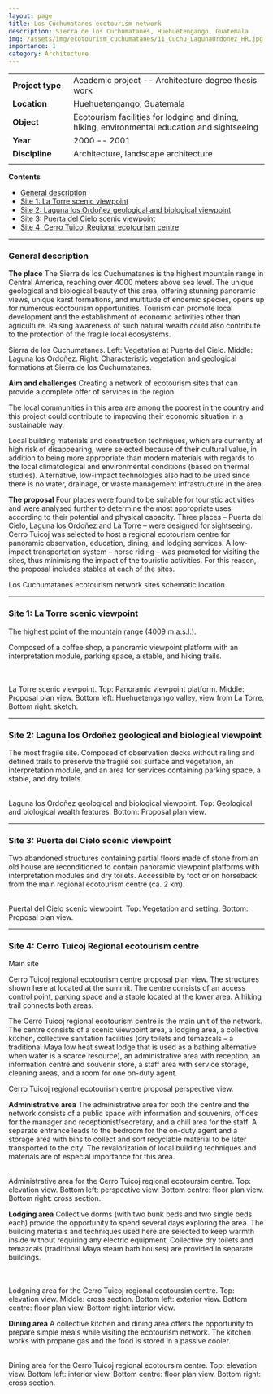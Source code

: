```yaml
---
layout: page
title: Los Cuchumatanes ecotourism network
description: Sierra de los Cuchumatanes, Huehuetengango, Guatemala
img: /assets/img/ecotourism_cuchumatanes/11_Cuchu_LagunaOrdonez_HR.jpg
importance: 1
category: Architecture
---
```


| | |
|-|-|
| **Project**&nbsp;**type**&nbsp;&nbsp; | Academic project -- Architecture degree thesis work |
| **Location** | Huehuetengango, Guatemala |
| **Object** | Ecotourism facilities for lodging and dining, hiking, environmental education and sightseeing |
| **Year** | 2000 -- 2001 |
| **Discipline** | Architecture, landscape architecture |
| | |

**Contents**
* [General description](#general-description)
* [Site 1: La Torre scenic viewpoint](#site-1-la-torre-scenic-viewpoint)
* [Site 2: Laguna los Ordoñez geological and biological viewpoint](#site-2-laguna-los-ordoñez-geological-and-biological-viewpoint)
* [Site 3: Puerta del Cielo scenic viewpoint](#site-3-puerta-del-cielo-scenic-viewpoint)
* [Site 4: Cerro Tuicoj Regional ecotourism centre](#site-4-cerro-tuicoj-regional-ecotourism-centre)

---

### General description

**The place** The Sierra de los Cuchumatanes is the highest mountain range in Central America, reaching over 4000 meters above sea level. The unique geological and biological beauty of this area, offering stunning panoramic views, unique karst formations, and multitude of endemic species, opens up for numerous ecotourism opportunities. Tourism can promote local development and the establishment of economic activities other than agriculture. Raising awareness of such natural wealth could also contribute to the protection of the fragile local ecosystems. 

<div class="row">
    <div class="col-sm mt-3 mt-md-0">
        <img class="img-fluid rounded z-depth-1" src="{{ '/assets/img/ecotourism_cuchumatanes/01_Cuchumatanes_VegetationPuerta del cielo.jpg' | relative_url }}" alt="" title="Vegetation at Puerta del Cielo"/>
    </div>
    <div class="col-sm mt-3 mt-md-0">
        <img class="img-fluid rounded z-depth-1" src="{{ '/assets/img/ecotourism_cuchumatanes/02_Cuchumatanes_LagunaOrdonez.jpg' | relative_url }}" alt="" title="Laguna los Ordoñez"/>
    </div>
    <div class="col-sm mt-3 mt-md-0">
        <img class="img-fluid rounded z-depth-1" src="{{ '/assets/img/ecotourism_cuchumatanes/03_Cuchumatanes_vegetation.jpg' | relative_url }}" alt="" title="Vegetation and geological formations"/>
    </div>
</div>
<div class="caption">
    Sierra de los Cuchumatanes. Left: Vegetation at Puerta del Cielo. Middle: Laguna los Ordoñez. Right: Characteristic vegetation and geological formations at Sierra de los Cuchumatanes.
</div>

**Aim and challenges** Creating a network of ecotourism sites that can provide a complete offer of services in the region. 

The local communities in this area are among the poorest in the country and this project could contribute to improving their economic situation in a sustainable way. 

Local building materials and construction techniques, which are currently at high risk of disappearing, were selected because of their cultural value, in addition to being more appropriate than modern materials with regards to the local climatological and environmental conditions (based on thermal studies). Alternative, low-impact technologies also had to be used since there is no water, drainage, or waste management infrastructure in the area.

**The proposal** Four places were found to be suitable for touristic activities and were analysed further to determine the most appropriate uses according to their potential and physical capacity. Three places – Puerta del Cielo, Laguna los Ordoñez and La Torre – were designed for sightseeing. Cerro Tuicoj was selected to host a regional ecotourism centre for panoramic observation, education, dining, and lodging services. A low-impact transportation system – horse riding – was promoted for visiting the sites, thus minimising the impact of the touristic activities. For this reason, the proposal includes stables at each of the sites.

<div class="row">
    <div class="col-sm mt-3 mt-md-0">
        <img class="img-fluid rounded z-depth-1" src="{{ '/assets/img/ecotourism_cuchumatanes/04_Cuchu_Schematic_Location.jpg' | relative_url }}" alt="" title="Schematic location"/>
    </div>
</div>
<div class="caption">
    Los Cuchumatanes ecotourism network sites schematic location.
</div>

---

### Site 1: La Torre scenic viewpoint 

The highest point of the mountain range (4009 m.a.s.l.). 

Composed of a coffee shop, a panoramic viewpoint platform with an interpretation module, parking space, a stable, and hiking trails.

<div class="row">
    <div class="col-sm mt-3 mt-md-0">
        <img class="img-fluid rounded z-depth-1" src="{{ '/assets/img/ecotourism_cuchumatanes/05_Cuchu_LaTorre_Elev-removebg-preview.png' | relative_url }}" alt="" title="Elevation view"/>
    </div>
</div>
&nbsp;
<div class="row">
    <div class="col-sm mt-3 mt-md-0">
        <img class="img-fluid rounded z-depth-1" src="{{ '/assets/img/ecotourism_cuchumatanes/06_laTorre_conjunto.jpg' | relative_url }}" alt="" title="Proposal plan view"/>
    </div>
</div>
&nbsp;
<div class="row">
    <div class="col-sm-7 mt-3 mt-md-0">
        <img class="img-fluid rounded z-depth-1" src="{{ '/assets/img/ecotourism_cuchumatanes/08_cuchu_LaTorre_valley.jpg' | relative_url }}" alt="" title="View from La Torre"/>
    </div>
    <div class="col-sm-5 mt-3 mt-md-0">
        <img class="img-fluid rounded z-depth-1" src="{{ '/assets/img/ecotourism_cuchumatanes/07_Cuchu_LaTorre_viewpoint.jpg' | relative_url }}" alt="" title="Sketch"/>
    </div>
</div>
<div class="caption">
    La Torre scenic viewpoint. Top: Panoramic viewpoint platform. Middle: Proposal plan view. Bottom left: Huehuetengango valley, view from La Torre. Bottom right: sketch.
</div>

---

### Site 2: Laguna los Ordoñez geological and biological viewpoint 

The most fragile site. Composed of observation decks without railing and defined trails to preserve the fragile soil surface and vegetation, an interpretation module, and an area for services containing parking space, a stable, and dry toilets. 

<div class="row">
    <div class="col-sm mt-3 mt-md-0">
        <img class="img-fluid rounded z-depth-1" src="{{ '/assets/img/ecotourism_cuchumatanes/10_Cuchu_LagunaOrdonez.jpg' | relative_url }}" alt="" title="Laguna los Ordoñez"/>
    </div>
    <div class="col-sm mt-3 mt-md-0">
        <img class="img-fluid rounded z-depth-1" src="{{ '/assets/img/ecotourism_cuchumatanes/11_Cuchu_LagunaOrdonez_HR.jpg' | relative_url }}" alt="" title="Laguna los Ordoñez"/>
    </div>
    <div class="col-sm mt-3 mt-md-0">
        <img class="img-fluid rounded z-depth-1" src="{{ '/assets/img/ecotourism_cuchumatanes/02_Cuchumatanes_LagunaOrdonez.jpg' | relative_url }}" alt="" title="Laguna los Ordoñez"/>
    </div>
</div>
&nbsp;
<div class="row">
    <div class="col-sm mt-3 mt-md-0">
        <img class="img-fluid rounded z-depth-1" src="{{ '/assets/img/ecotourism_cuchumatanes/09_Cuchu_Laguna_conjunto.jpg' | relative_url }}" alt="" title="Proposal plan view"/>
    </div>
</div>
<div class="caption">
     Laguna los Ordoñez geological and biological viewpoint. Top: Geological and biological wealth features. Bottom: Proposal plan view.
</div>

---

### Site 3: Puerta del Cielo scenic viewpoint 

Two abandoned structures containing partial floors made of stone from an old house are reconditioned to contain panoramic viewpoint platforms with interpretation modules and dry toilets. Accessible by foot or on horseback from the main regional ecotourism centre (ca. 2 km).

<div class="row">
    <div class="col-sm mt-3 mt-md-0">
        <img class="img-fluid rounded z-depth-1" src="{{ '/assets/img/ecotourism_cuchumatanes/01_Cuchumatanes_VegetationPuerta del cielo.jpg' | relative_url }}" alt="" title="Vegetation at Puerta del Cielo"/>
    </div>
    <div class="col-sm mt-3 mt-md-0">
        <img class="img-fluid rounded z-depth-1" src="{{ '/assets/img/ecotourism_cuchumatanes/13_Cuchu_Puerta del cieloVeget.jpg' | relative_url }}" alt="" title="Vegetation at Puerta del Cielo"/>
    </div>
</div>
&nbsp;
<div class="row">
    <div class="col-sm mt-3 mt-md-0">
        <img class="img-fluid rounded z-depth-1" src="{{ '/assets/img/ecotourism_cuchumatanes/12_Cuchu_PuertadelCielo_Conjunto.jpg' | relative_url }}" alt="" title="Proposal plan view"/>
    </div>
</div>
<div class="caption">
    Puertal del Cielo scenic viewpoint. Top: Vegetation and setting. Bottom: Proposal plan view.
</div>

---

### Site 4: Cerro Tuicoj Regional ecotourism centre 

Main site

<div class="row">
    <div class="col-sm mt-3 mt-md-0">
        <img class="img-fluid rounded z-depth-1" src="{{ '/assets/img/ecotourism_cuchumatanes/14_Cuchu_Cerro_conjunto.jpg' | relative_url }}" alt="" title="Proposal plan view"/>
    </div>
</div>
<div class="caption">
    Cerro Tuicoj regional ecotourism centre proposal plan view. The structures shown here at located at the summit. The centre consists of an access control point, parking space and a stable located at the lower area. A hiking trail connects both areas.
</div>

The Cerro Tuicoj regional ecotourism centre is the main unit of the network. The centre consists of a scenic viewpoint area, a lodging area, a collective kitchen, collective sanitation facilities (dry toilets and temazcals – a traditional Maya low heat sweat lodge that is used as a bathing alternative when water is a scarce resource), an administrative area with reception, an information centre and souvenir store, a staff area with service storage, cleaning areas, and a room for one on-duty agent. 

<div class="row">
    <div class="col-sm mt-3 mt-md-0">
        <img class="img-fluid rounded z-depth-1" src="{{ '/assets/img/ecotourism_cuchumatanes/15_Cuchu_cerro_perspective.jpg' | relative_url }}" alt="" title="Perspective view"/>
    </div>
</div>
<div class="caption">
    Cerro Tuicoj regional ecotourism centre proposal perspective view.
</div>

**Administrative area** The administrative area for both the centre and the network consists of a public space with information and souvenirs, offices for the manager and receptionist/secretary, and a chill area for the staff.  A separate entrance leads to the bedroom for the on-duty agent and a storage area with bins to collect and sort recyclable material to be later transported to the city. The revalorization of local building techniques and materials are of especial importance for this area.

<div class="row">
    <div class="col-sm mt-3 mt-md-0">
        <img class="img-fluid rounded z-depth-1" src="{{ '/assets/img/ecotourism_cuchumatanes/19_Cuchu_cerro_adm_elev-removebg-preview.png' | relative_url }}" alt="" title="Elevation view"/>
    </div>
</div>
&nbsp;
<div class="row">
    <div class="col-sm mt-3 mt-md-0">
        <img class="img-fluid rounded z-depth-1" src="{{ '/assets/img/ecotourism_cuchumatanes/16_Cuchu_cerro_adm_persp-removebg-preview.png' | relative_url }}" alt="" title="Perspective view"/>
    </div>
    <div class="col-sm mt-3 mt-md-0">
        <img class="img-fluid rounded z-depth-1" src="{{ '/assets/img/ecotourism_cuchumatanes/18_Cuchu_cerro_adm_plan-removebg-preview.png' | relative_url }}" alt="" title="Floor plan view"/>
    </div>
    <div class="col-sm mt-3 mt-md-0">
        <img class="img-fluid rounded z-depth-1" src="{{ '/assets/img/ecotourism_cuchumatanes/17_Cuchu_cerro_adm_sect-removebg-preview.png' | relative_url }}" alt="" title="Cross section"/>
    </div>
</div>
<div class="caption">
    Administrative area for the Cerro Tuicoj regional ecotoursim centre. Top: elevation view. Bottom left: perspective view. Bottom centre: floor plan view. Bottom right: cross section.
</div>

**Lodging area** Collective dorms (with two bunk beds and two single beds each) provide the opportunity to spend several days exploring the area. The building materials and techniques used here are selected to keep warmth inside without requiring any electric equipment. Collective dry toilets and temazcals (traditional Maya steam bath houses) are provided in separate buildings.

<div class="row">
    <div class="col-sm mt-3 mt-md-0">
        <img class="img-fluid rounded z-depth-1" src="{{ '/assets/img/ecotourism_cuchumatanes/24_cuchu_cerro_lodg_elev.png' | relative_url }}" alt="" title="Elevation view"/>
    </div>
</div>
&nbsp;
<div class="row">
    <div class="col-sm mt-3 mt-md-0">
        <img class="img-fluid rounded z-depth-1" src="{{ '/assets/img/ecotourism_cuchumatanes/26_cuchu_cerro_lodg_sect.png' | relative_url }}" alt="" title="Cross section"/>
    </div>
</div>
&nbsp;
<div class="row">
    <div class="col-sm-3 mt-3 mt-md-0">
        <img class="img-fluid rounded z-depth-1" src="{{ '/assets/img/ecotourism_cuchumatanes/20_cuchu_cerro_lodg_ext.png' | relative_url }}" alt="" title="Exterior view"/>
    </div>
    <div class="col-sm-5 mt-3 mt-md-0">
        <img class="img-fluid rounded z-depth-1" src="{{ '/assets/img/ecotourism_cuchumatanes/23_Cuchu_cerro_lodg_plan.png' | relative_url }}" alt="" title="Floor plan view"/>
    </div>
    <div class="col-sm-4 mt-3 mt-md-0">
        <img class="img-fluid rounded z-depth-1" src="{{ '/assets/img/ecotourism_cuchumatanes/21_cuchu_cerro_lodg_int.png' | relative_url }}" alt="" title="Interior view"/>
    </div>
</div>
<div class="caption">
    Lodgning area for the Cerro Tuicoj regional ecotoursim centre. Top: elevation view. Middle: cross section. Bottom left: exterior view. Bottom centre: floor plan view. Bottom right: interior view.
</div>

**Dining area** A collective kitchen and dining area offers the opportunity to prepare simple meals while visiting the ecotourism network. The kitchen works with propane gas and the food is stored in a passive cooler.

<div class="row">
    <div class="col-sm mt-3 mt-md-0">
        <img class="img-fluid rounded z-depth-1" src="{{ '/assets/img/ecotourism_cuchumatanes/27_Cuchu_din_elev.jpg' | relative_url }}" alt="" title="Elevation view"/>
    </div>
</div>
&nbsp;
<div class="row">
    <div class="col-sm-5 mt-3 mt-md-0">
        <img class="img-fluid rounded z-depth-1" src="{{ '/assets/img/ecotourism_cuchumatanes/25_Cuchu_cerro_din_int.jpg' | relative_url }}" alt="" title="Interior view"/>
    </div>
    <div class="col-sm-3 mt-3 mt-md-0">
        <img class="img-fluid rounded z-depth-1" src="{{ '/assets/img/ecotourism_cuchumatanes/28_cuchu_cerro_din_plan.png' | relative_url }}" alt="" title="Floor plan view"/>
    </div>
    <div class="col-sm-4 mt-3 mt-md-0">
        <img class="img-fluid rounded z-depth-1" src="{{ '/assets/img/ecotourism_cuchumatanes/26_cuchu_cerro_lodg_sect.png' | relative_url }}" alt="" title="Cross section"/>
    </div>
</div>
<div class="caption">
    Dining area for the Cerro Tuicoj regional ecotoursim centre. Top: elevation view. Bottom left: interior view. Bottom centre: floor plan view. Bottom right: cross section.
</div>